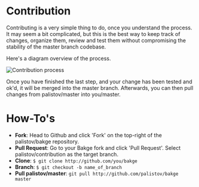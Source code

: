 Contribution
============

Contributing is a very simple thing to do, once you understand the process. It may seem a bit complicated, but this is the best way to keep track of changes, organize them, review and test them without compromising the stability of the master branch codebase.

Here's a diagram overview of the process.

![Contribution process](http://yuml.me/cbdc7520)


Once you have finished the last step, and your change has been tested and ok'd, it will be merged into the master branch. Afterwards, you can then pull changes from palistov/master into you/master.



How-To's
========

* **Fork**: Head to Github and click 'Fork' on the top-right of the palistov/bakge repository.
* **Pull Request**: Go to your Bakge fork and click 'Pull Request'. Select palistov/contribution as the target branch.
* **Clone**: `$ git clone http://github.com/you/bakge`
* **Branch**: `$ git checkout -b name_of_branch`
* **Pull palistov/master**: `git pull http://github.com/palistov/bakge master`
